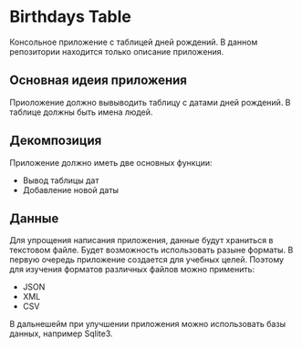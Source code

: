 # Birthdays Table

Консольное приложение с таблицей дней рождений. В данном репозитории находится только описание приложения. 

## Основная идеия приложения

Приоложение должно вывыводить таблицу с датами дней рождений. В таблице должны быть имена людей. 


## Декомпозиция

Приложение должно иметь две основных функции:
- Вывод таблицы дат
- Добавление новой даты

## Данные

Для упрощения написания приложения, данные будут храниться в текстовом файле. Будет возможность использовать разыне форматы. 
В первую очередь приложение создается для учебных целей. Поэтому для изучения форматов различных файлов можно применить:
- JSON
- XML
- CSV

В дальнешейм при улучшении приложения можно использовать базы данных, например Sqlite3.
